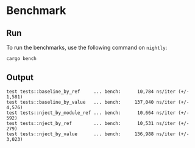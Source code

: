 # Benchmark
## Run
To run the benchmarks, use the following command on `nightly`:
```sh
cargo bench
```
## Output
```
test tests::baseline_by_ref     ... bench:      10,784 ns/iter (+/- 1,581)
test tests::baseline_by_value   ... bench:     137,040 ns/iter (+/- 4,576)
test tests::nject_by_module_ref ... bench:      10,664 ns/iter (+/- 592)
test tests::nject_by_ref        ... bench:      10,531 ns/iter (+/- 279)
test tests::nject_by_value      ... bench:     136,988 ns/iter (+/- 3,023)
```